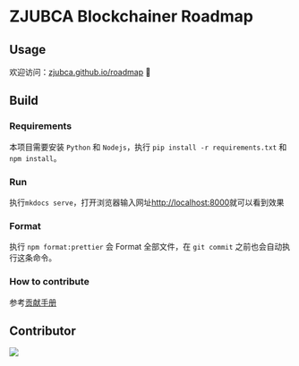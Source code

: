 # ZJUBCA Blockchainer Roadmap

## Usage

欢迎访问：[zjubca.github.io/roadmap](https://zjubca.github.io/roadmap) 🥳

## Build

### Requirements

本项目需要安装 `Python` 和 `Nodejs`，执行 `pip install -r requirements.txt` 和 `npm install`。

### Run
执行`mkdocs serve`，打开浏览器输入网址[http://localhost:8000](http://localhost:8000)就可以看到效果

### Format

执行 `npm format:prettier` 会 Format 全部文件，在 `git commit` 之前也会自动执行这条命令。

### How to contribute
参考[贡献手册](https://xdkkkgyt8c.feishu.cn/docx/LwWGdN209ofXfFxsVnQc0Q76nNc)

## Contributor
<a href="https://github.com/ZJUBCA/roadmap">
  <img src="https://contrib.rocks/image?repo=zjubca/roadmap" />
</a>

